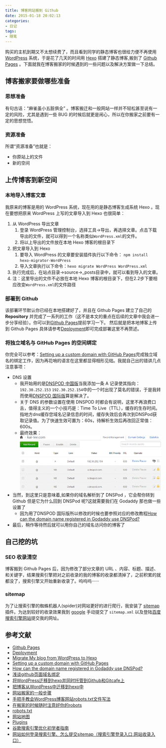 ```yaml
---
title: 博客网站搬到 Github
date: 2015-01-18 20:02:13
categories:
- 日记
tags:
- 随笔
---
```


购买的主机到期又不太想续费了，而且看到同学的静态博客也很给力便不再使用 [WordPress](https://WordPress.org/download/) 系统，于是花了几天的时间用 [Hexo](http://hexo.io/) 搭建了静态博客,搬到了 [Github Pages](https://pages.github.com/) 。下面就我在博客搬家的时候遇到的一些问题以及解决方案做一下总结。
<!--more-->
## 博客搬家要做哪些准备

### 思想准备

有句古话：“麻雀虽小五脏俱全” 。博客搬迁和一般网站一样并不轻松甚至说有一定的风险，尤其是遇到一些 BUG 的时候后就更是闹心，所以在你搬家之前要有一定的思想觉悟。

### 资源准备
所谓“资源准备”也就是：

- 你原站上的文件
- 新的空间

## 上传博客到新空间

### 本地导入博客文章

我原来的博客是用的 WordPress 系统，现在用的是静态博客生成系统 Hexo 。现在要想把原来 WordPress 上写的文章导入到 Hexo 也很简单：
1. 从 WordPress 导出文章
    1. 登录 WordPress 管理控制台，选择工具->导出，再选择文章。点击下载导出的文件，就可以得到一个名称类似`WordPress.xml`的文件。
    2. 将以上导出的文件放在本地 Hexo 博客的根目录下
2. 把文章导入到 Hexo
    1. 要导入 WordPress 的文章要安装插件执行以下命令： `npm install hexo-migrator-WordPress`
    2. 导入文章执行以下命令：`hexo migrate WordPress WordPress.xml`
3. 执行完成后，在站点目录->source->_posts目录中，就可以看到导入的文章。    
4. 注：这里导出的文件不必放在本地 Hexo 博客的根目录下，但在2.2步下要相应改变`WordPress.xml`的文件路径

### 部署到 Github

该部署环节默认你已经在本地搭建好了，并且在 Github Pages 建立了自己的 **Repository** 并完成了一系列的工作（这不是本文的重点在后续的文章中我会进一步分享经验）。你可以到[Github Pages](https://pages.github.com/)提前学习一下。
然后就是把本地博客上传到 Github Pages 具体请参考[Deployment](http://hexo.io/docs/deployment.html)即可完成部署这里不再赘述。

### 将独立域名与 GitHub Pages 的空间绑定

你完全可以参考：[Setting up a custom domain with GitHub Pages](https://help.github.com/articles/setting-up-a-custom-domain-with-github-pages/)完成独立域名的绑定工作，因为再花哨的语言在这里都显得相形见绌。我就自己出的错讲几点注意事项：

- DNS 设置
    - 我开始用的是[DNSPOD 中国版](https://www.dnspod.cn/)当我添加一条 A 记录使其指向：`192.30.252.153` `192.30.252.154`中的一个时出现了莫名的错误，于是我转而使用[DNSPOD 国际版](https://www.dnspod.com/)算是解决了。
    - 关于 DNS 的参数设置在使用 DNSPOD 时都会有说明，这里不再浪费口舌，值得主义的一个小技巧是：Time To Live（TTL），缓存的生存时间。指地方dns缓存您域名记录信息的时间，缓存失效后会再次到DNSPod获取记录值。为了快速生效可置为：60s，待解析生效后再改回正常值：600s。
    - 最终效果：![](../../assets/dnsseting.png)
- 当然，到这里只是意味着,如果你的域名解析到了 DNSPod ，它会帮你转到 Github 但是它为什么回到 DNSPod 呢?这就需要我们在 Godaddy 那也做一些设置了
    - 因为用了DNSPOD 国际版所以修改的时候也要参照对应的修改教程[How can the domain name registered in Godaddy use DNSPod?](https://www.dnspod.com/support/index/fid/119)
- 最后，稍作等待然后就可以用你自己的域名访问你的博客了

## 自己挖的坑

### SEO 收录清空

博客搬到 Github Pages 后，因为修改了部分文章的 URL 、内容、标题、描述、和关键字，结果搜索引擎把对之前收录的我的博客的收录都清掉了，之前积累的就都没了，搜索引擎又开始重新收录了。呜呜呜······

### sitemap

为了让搜索引擎的蜘蛛机器人(spider)对网站更好的进行爬行，我安装了 [sitemap](https://github.com/hexojs/hexo-generator-sitemap) 插件。为达到较好的收录效果我到 [google](https://www.google.com/webmasters/) 手动提交了 `sitemap.xml` 以及登陆[百度搜索引擎网站](http://zhanzhang.baidu.com/sitesubmit/index)提交我的网址。

## 参考文献

- [Github Pages](https://pages.github.com/)
- [Deployment](http://hexo.io/docs/deployment.html)
- [Migrate My blog from WordPress to Hexo](http://bubbyroom.com/2013/08/11/migrate-my-blog-from-WordPress-to-hexo/)
- [Setting up a custom domain with GitHub Pages](https://help.github.com/articles/-setting-up-a-custom-domain-with-github-pages/)
- [How can the domain name registered in Godaddy use DNSPod?](https://www.dnspod.com/support/index/fid/119)
- [浅谈github页面域名绑定](http://yanping.me/cn/blog/2011/12/04/github-pages-domain/)
- [将WordPress迁移到hexo并同时托管到Github和Gitcafe上](http://armsword.com/2014/11/22/move-from-WordPress-to-hexo/)
- [把博客从WordPress中迁移到hexo中](http://zhaiyz.com/2014/04/12/migrator-blogs-from-WordPress-to-hexo/)
- [网站搬家的一般步骤](http://www.qianxingzhem.com/post-369.html)
- [手把手教会WordPress博客网站robots.txt文件写法](http://www.afengseo.com/1594.html)
- [在搬家的时候随时注意好你的robots](http://www.qianxingzhem.com/post-1048.html)
- [robots.txt](http://zh.wikipedia.org/wiki/Robots.txt#.E6.9B.BF.E4.BB.A3)
- [网站地图](http://zh.wikipedia.org/wiki/%E7%B6%B2%E7%AB%99%E5%9C%B0%E5%9C%96)
- [Plugins](https://github.com/hexojs/hexo/wiki/Plugins)
- [谷歌搜索引擎优化初学者指南](http://static.googleusercontent.com/media/www.google.com/zh-CN/us/intl/zh-CN/webmasters/docs/search-engine-optimization-starter-guide-zh-cn.pdf)
- [网站如何登录搜索引擎、怎么提交sitemap（搜索引擎登录入口,网站收录入口）](http://blog.sina.com.cn/s/blog_4a840cc50100wqmi.html)